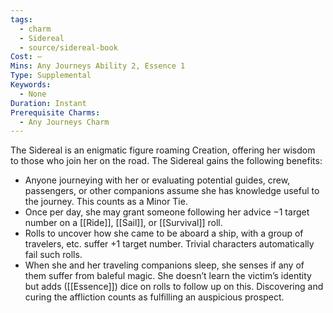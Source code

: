 ```yaml
---
tags:
  - charm
  - Sidereal
  - source/sidereal-book
Cost: —
Mins: Any Journeys Ability 2, Essence 1
Type: Supplemental
Keywords:
  - None
Duration: Instant
Prerequisite Charms:
  - Any Journeys Charm
---
```

The Sidereal is an enigmatic figure roaming Creation, offering her wisdom to those who join her on the road. The Sidereal gains the following benefits: 
-  Anyone journeying with her or evaluating potential guides, crew, passengers, or other companions assume she has knowledge useful to the journey. This counts as a Minor Tie. 
-  Once per day, she may grant someone following her advice −1 target number on a [[Ride]], [[Sail]], or [[Survival]] roll. 
-  Rolls to uncover how she came to be aboard a ship, with a group of travelers, etc. suffer +1 target number. Trivial characters automatically fail such rolls. 
-  When she and her traveling companions sleep, she senses if any of them suffer from baleful magic. She doesn’t learn the victim’s identity but adds ([[Essence]]) dice on rolls to follow up on this. Discovering and curing the affliction counts as fulfilling an auspicious prospect.